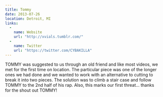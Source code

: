 ```yaml
---
title: Tommy
date: 2013-07-26
location: Detroit, MI
links:
  -
    name: Website
    url: "http://xvials.tumblr.com/"
  -
    name: Twitter
    url: "https://twitter.com/CYBAKILLA"
---
```


TOMMY was suggested to us through an old friend and like most videos, we met for the first time on location. The particular piece was one of the longer ones we had done and we wanted to work with an alternative to cutting to break it into two pieces. The solution was to climb a stair case and follow TOMMY to the 2nd half of his rap. Also, this marks our first threat... thanks for the shout out TOMMY!
